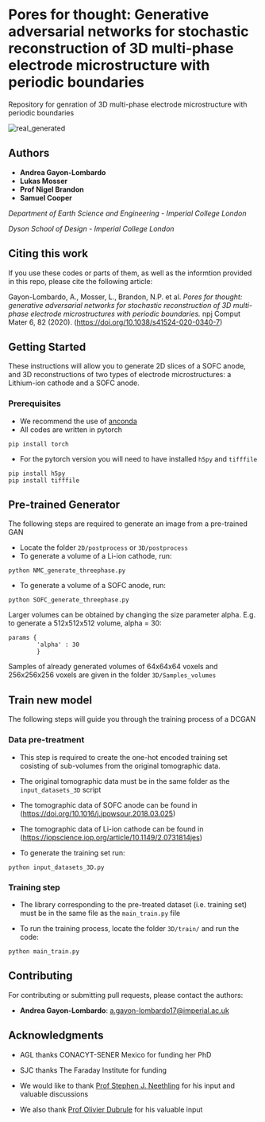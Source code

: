 # Pores for thought: Generative adversarial networks for stochastic reconstruction of 3D multi-phase electrode microstructure with periodic boundaries

Repository for genration of 3D multi-phase electrode microstructure with periodic boundaries

![real_generated](https://user-images.githubusercontent.com/49480804/87581830-77e23780-c6d1-11ea-9744-0253f8d78573.PNG)


## Authors

* **Andrea Gayon-Lombardo** 
* **Lukas Mosser**
* **Prof Nigel Brandon**
* **Samuel Cooper**

*Department of Earth Science and Engineering - Imperial College London*

*Dyson School of Design - Imperial College London*

## Citing this work

If you use these codes or parts of them, as well as the informtion provided in this repo, please cite the following article:

Gayon-Lombardo, A., Mosser, L., Brandon, N.P. et al. *Pores for thought: generative adversarial networks for stochastic reconstruction of 3D multi-phase electrode microstructures with periodic boundaries.* npj Comput Mater 6, 82 (2020). (https://doi.org/10.1038/s41524-020-0340-7)

## Getting Started

These instructions will allow you to generate 2D slices of a SOFC anode, and 3D reconstructions of two types of electrode microstructures: a Lithium-ion cathode and a SOFC anode.

### Prerequisites

* We recommend the use of [anconda](https://www.anaconda.com/products/individual)
* All codes are written in pytorch
```
pip install torch
```

* For the pytorch version you will need to have installed ```h5py``` and ```tifffile```
```
pip install h5py
pip install tifffile
```

## Pre-trained Generator

The following steps are required to generate an image from a pre-trained GAN

* Locate the folder ```2D/postprocess``` or ```3D/postprocess```
* To generate a volume of a Li-ion cathode, run:

```
python NMC_generate_threephase.py
```
* To generate a volume of a SOFC anode, run:

```
python SOFC_generate_threephase.py
```

Larger volumes can be obtained by changing the size parameter alpha. E.g. to generate a 512x512x512 volume, alpha = 30:

```
params {
        'alpha' : 30
        }
 ```
Samples of already generated volumes of 64x64x64 voxels and 256x256x256 voxels are given in the folder ```3D/Samples_volumes```

## Train new model

The following steps will guide you through the training process of a DCGAN

### Data pre-treatment 

* This step is required to create the one-hot encoded training set cosisting of sub-volumes from the original tomographic data.

* The original tomographic data must be in the same folder as the ```input_datasets_3D``` script

* The tomographic data of SOFC anode can be found in (https://doi.org/10.1016/j.jpowsour.2018.03.025)

* The tomographic data of Li-ion cathode can be found in (https://iopscience.iop.org/article/10.1149/2.0731814jes)

* To generate the training set run:

```
python input_datasets_3D.py
```

### Training step

* The library corresponding to the pre-treated dataset (i.e. training set) must be in the same file as the ```main_train.py``` file

* To run the training process, locate the folder ```3D/train/``` and run the code:

```
python main_train.py
```

## Contributing

For contributing or submitting pull requests, please contact the authors:

* **Andrea Gayon-Lombardo**: a.gayon-lombardo17@imperial.ac.uk

## Acknowledgments

* AGL thanks CONACYT-SENER Mexico for funding her PhD

* SJC thanks The Faraday Institute for funding

* We would like to thank [Prof Stephen J. Neethling](https://www.imperial.ac.uk/people/s.neethling) for his input and valuable discussions

* We also thank [Prof Olivier Dubrule](https://www.imperial.ac.uk/people/o.dubrule) for his valuable input
